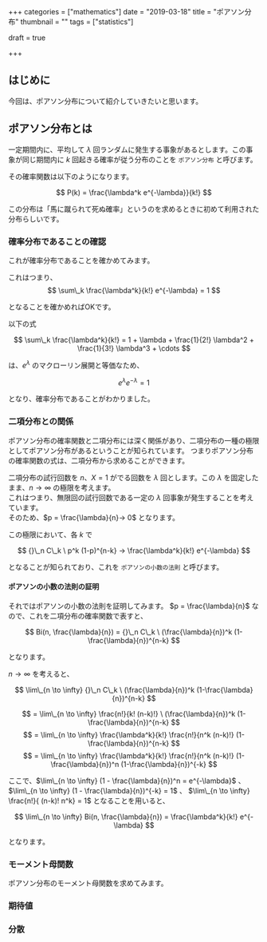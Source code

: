 +++
categories = ["mathematics"]
date = "2019-03-18"
title = "ポアソン分布"
thumbnail = ""
tags = ["statistics"]

draft = true

+++

## はじめに

今回は、ポアソン分布について紹介していきたいと思います。


## ポアソン分布とは

一定期間内に、平均して $\lambda$ 回ランダムに発生する事象があるとします。この事象が同じ期間内に $k$ 回起きる確率が従う分布のことを `ポアソン分布` と呼びます。

その確率関数は以下のようになります。

$$
P(k) = \frac{\lambda^k e^{-\lambda}}{k!}
$$

この分布は「馬に蹴られて死ぬ確率」というのを求めるときに初めて利用された分布らしいです。

### 確率分布であることの確認

これが確率分布であることを確かめてみます。

これはつまり、
$$
\sum\_k \frac{\lambda^k}{k!} e^{-\lambda} = 1 
$$

となることを確かめればOKです。

以下の式

$$
\sum\_k \frac{\lambda^k}{k!} = 1 + \lambda + \frac{1}{2!} \lambda^2 + \frac{1}{3!} \lambda^3 + \cdots
$$ 

は、$e^{\lambda}$ のマクローリン展開と等価なため、

$$
e^{\lambda} e^{-\lambda} = 1 
$$

となり、確率分布であることがわかりました。

### 二項分布との関係

ポアソン分布の確率関数と二項分布には深く関係があり、二項分布の一種の極限としてポアソン分布があるということが知られています。
つまりポアソン分布の確率関数の式は、二項分布から求めることができます。

二項分布の試行回数を $n$、$X = 1$ がでる回数を $\lambda$ 回とします。この $\lambda$ を固定したまま、$n → \infty$ の極限を考えます。\
これはつまり、無限回の試行回数である一定の $\lambda$ 回事象が発生することを考えています。\
そのため、$p = \frac{\lambda}{n}→ 0$ となります。

この極限において、各 $k$ で

$$
{}\_n C\_k \ p^k (1-p)^{n-k} → \frac{\lambda^k}{k!} e^{-\lambda}
$$

となることが知られており、これを `ポアソンの小数の法則` と呼びます。

#### ポアソンの小数の法則の証明

それではポアソンの小数の法則を証明してみます。
$p = \frac{\lambda}{n}$ なので、これを二項分布の確率関数で表すと、

$$
Bi(n, \frac{\lambda}{n}) = {}\_n C\_k \ (\frac{\lambda}{n})^k (1-\frac{\lambda}{n})^{n-k}
$$

となります。

$n \to \infty$ を考えると、

$$
\lim\_{n \to \infty} {}\_n C\_k \ (\frac{\lambda}{n})^k (1-\frac{\lambda}{n})^{n-k}
$$

$$
 = \lim\_{n \to \infty} \frac{n!}{k! (n-k)!} \ (\frac{\lambda}{n})^k (1-\frac{\lambda}{n})^{n-k}
$$
$$
 = \lim\_{n \to \infty} \frac{\lambda^k}{k!} \frac{n!}{n^k (n-k)!} (1-\frac{\lambda}{n})^{n-k}
$$
$$
 = \lim\_{n \to \infty} \frac{\lambda^k}{k!} \frac{n!}{n^k (n-k)!} (1-\frac{\lambda}{n})^n (1-\frac{\lambda}{n})^{-k} 
$$

ここで、$\lim\_{n \to \infty} (1 - \frac{\lambda}{n})^n = e^{-\lambda}$ 、 $\lim\_{n \to \infty} (1 - \frac{\lambda}{n})^{-k} = 1$ 、 $\lim\_{n \to \infty} \frac{n!}{ (n-k)! n^k} = 1$ となることを用いると、

$$
\lim\_{n \to \infty} Bi(n, \frac{\lambda}{n}) = \frac{\lambda^k}{k!} e^{-\lambda}
$$

となります。

### モーメント母関数

ポアソン分布のモーメント母関数を求めてみます。


### 期待値

### 分散

